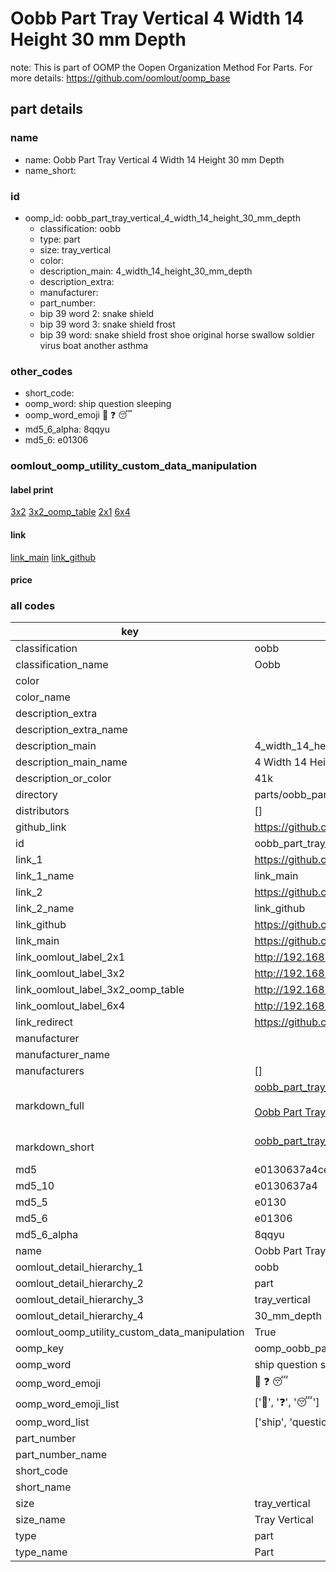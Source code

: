 # Oobb Part Tray Vertical 4 Width 14 Height 30 mm Depth  

note: This is part of OOMP the Oopen Organization Method For Parts. For more details: https://github.com/oomlout/oomp_base

##  part details
  







### name
* name: Oobb Part Tray Vertical 4 Width 14 Height 30 mm Depth
* name_short: 
### id
* oomp_id: oobb_part_tray_vertical_4_width_14_height_30_mm_depth
  * classification: oobb
  * type: part
  * size: tray_vertical
  * color: 
  * description_main: 4_width_14_height_30_mm_depth
  * description_extra: 
  * manufacturer: 
  * part_number: 
  * bip 39 word 2: snake shield
  * bip 39 word 3: snake shield frost
  * bip 39 word: snake shield frost shoe original horse swallow soldier virus boat another asthma

### other_codes
* short_code: 
* oomp_word: ship question sleeping
* oomp_word_emoji :ship: :question: :sleeping:
* md5_6_alpha: 8qqyu
* md5_6: e01306






### oomlout_oomp_utility_custom_data_manipulation
#### label print
[3x2](http://192.168.1.245:1112/?label=oomp%208qqyu)
[3x2_oomp_table](http://192.168.1.108:1112/?label=oomp%208qqyu)
[2x1](http://192.168.1.242:1112/?label=oomp%208qqyu)
[6x4](http://192.168.1.55:1112/?label=oomp%208qqyu)    

#### link

[link_main](https://github.com/oomlout/oomlout_oomp_version_1_messy/tree/main/parts/oobb_part_tray_vertical_4_width_14_height_30_mm_depth) [link_github](https://github.com/oomlout/oomlout_oomp_version_1_messy/tree/main/parts/oobb_part_tray_vertical_4_width_14_height_30_mm_depth)                             

#### price







### all codes 
| key | value |  
| --- | --- |  
| classification | oobb |  
| classification_name | Oobb |  
| color |  |  
| color_name |  |  
| description_extra |  |  
| description_extra_name |  |  
| description_main | 4_width_14_height_30_mm_depth |  
| description_main_name | 4 Width 14 Height 30 mm Depth |  
| description_or_color | 41k |  
| directory | parts/oobb_part_tray_vertical_4_width_14_height_30_mm_depth |  
| distributors | [] |  
| github_link | https://github.com/oomlout/oomlout_oomp_part_src/tree/main/parts/oobb_part_tray_vertical_4_width_14_height_30_mm_depth |  
| id | oobb_part_tray_vertical_4_width_14_height_30_mm_depth |  
| link_1 | https://github.com/oomlout/oomlout_oomp_version_1_messy/tree/main/parts/oobb_part_tray_vertical_4_width_14_height_30_mm_depth |  
| link_1_name | link_main |  
| link_2 | https://github.com/oomlout/oomlout_oomp_version_1_messy/tree/main/parts/oobb_part_tray_vertical_4_width_14_height_30_mm_depth |  
| link_2_name | link_github |  
| link_github | https://github.com/oomlout/oomlout_oomp_version_1_messy/tree/main/parts/oobb_part_tray_vertical_4_width_14_height_30_mm_depth |  
| link_main | https://github.com/oomlout/oomlout_oomp_version_1_messy/tree/main/parts/oobb_part_tray_vertical_4_width_14_height_30_mm_depth |  
| link_oomlout_label_2x1 | http://192.168.1.242:1112/?label=oomp%208qqyu |  
| link_oomlout_label_3x2 | http://192.168.1.245:1112/?label=oomp%208qqyu |  
| link_oomlout_label_3x2_oomp_table | http://192.168.1.108:1112/?label=oomp%208qqyu |  
| link_oomlout_label_6x4 | http://192.168.1.55:1112/?label=oomp%208qqyu |  
| link_redirect | https://github.com/oomlout/oomlout_oomp_version_1_messy/tree/main/parts/oobb_part_tray_vertical_4_width_14_height_30_mm_depth |  
| manufacturer |  |  
| manufacturer_name |  |  
| manufacturers | [] |  
| markdown_full | [oobb_part_tray_vertical_4_width_14_height_30_mm_depth](none)<br>[](none)<br>[Oobb Part Tray Vertical 4 Width 14 Height 30 Mm Depth](none)<br><br> |  
| markdown_short | [oobb_part_tray_vertical_4_width_14_height_30_mm_depth](none)<br><br> |  
| md5 | e0130637a4ce9b61b74e5c66baf16e69 |  
| md5_10 | e0130637a4 |  
| md5_5 | e0130 |  
| md5_6 | e01306 |  
| md5_6_alpha | 8qqyu |  
| name | Oobb Part Tray Vertical 4 Width 14 Height 30 mm Depth |  
| oomlout_detail_hierarchy_1 | oobb |  
| oomlout_detail_hierarchy_2 | part |  
| oomlout_detail_hierarchy_3 | tray_vertical |  
| oomlout_detail_hierarchy_4 | 30_mm_depth |  
| oomlout_oomp_utility_custom_data_manipulation | True |  
| oomp_key | oomp_oobb_part_tray_vertical_4_width_14_height_30_mm_depth |  
| oomp_word | ship question sleeping |  
| oomp_word_emoji | :ship: :question: :sleeping: |  
| oomp_word_emoji_list | [':ship:', ':question:', ':sleeping:'] |  
| oomp_word_list | ['ship', 'question', 'sleeping'] |  
| part_number |  |  
| part_number_name |  |  
| short_code |  |  
| short_name |  |  
| size | tray_vertical |  
| size_name | Tray Vertical |  
| type | part |  
| type_name | Part |  
